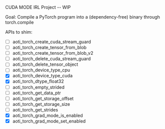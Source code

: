 CUDA MODE IRL Project -- WIP

Goal: Compile a PyTorch program into a (dependency-free) binary through torch.compile

APIs to shim:
- [ ] aoti_torch_create_cuda_stream_guard 
- [ ] aoti_torch_create_tensor_from_blob
- [ ] aoti_torch_create_tensor_from_blob_v2
- [ ] aoti_torch_delete_cuda_stream_guard 
- [ ] aoti_torch_delete_tensor_object
- [ ] aoti_torch_device_type_cpu
- [x] aoti_torch_device_type_cuda
- [x] aoti_torch_dtype_float32
- [ ] aoti_torch_empty_strided
- [ ] aoti_torch_get_data_ptr 
- [ ] aoti_torch_get_storage_offset
- [ ] aoti_torch_get_storage_size
- [ ] aoti_torch_get_strides 
- [x] aoti_torch_grad_mode_is_enabled 
- [x] aoti_torch_grad_mode_set_enabled
